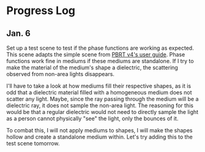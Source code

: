 # Progress Log

## Jan. 6

Set up a test scene to test if the phase functions are working as expected.
This scene adapts the simple scene from [PBRT v4's user guide](https://pbrt.org/fileformat-v4#example).
Phase functions work fine in mediums if these mediums are standalone.
If I try to make the material of the medium's shape a dielectric,
the scattering observed from non-area lights disappears.

I'll have to take a look at how mediums fill their respective shapes,
as it is odd that a dielectric material filled with a homogeneous medium
does not scatter any light.
Maybe, since the ray passing through the medium will be a dielectric ray,
it does not sample the non-area light.
The reasoning for this would be that a regular dielectric would not need to
directly sample the light as a person cannot physically "see" the light,
only the bounces of it.

To combat this, I will not apply mediums to shapes,
I will make the shapes hollow and create a standalone medium within.
Let's try adding this to the test scene tomorrow.

